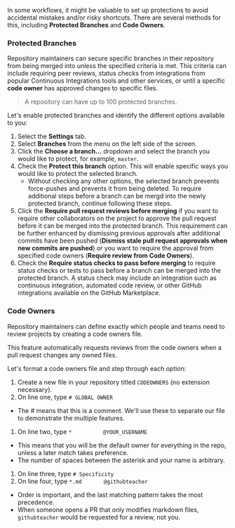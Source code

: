 In some workflows, it might be valuable to set up protections to avoid accidental mistakes and/or risky shortcuts. There are several methods for this, including **Protected Branches** and **Code Owners**.

### Protected Branches
Repository maintainers can secure specific branches in their repository from being merged into unless the specified criteria is met. This criteria can include requiring peer reviews, status checks from integrations from popular Continuous Integrations tools and other services, or until a specific **code owner** has approved changes to specific files. 

   > A repository can have up to 100 protected branches. 

Let's enable protected branches and identify the different options available to you:

1. Select the **Settings** tab.
1. Select **Branches** from the menu on the left side of the screen.
1. Click the **Choose a branch...** dropdown and select the branch you would like to protect, for example, `master`.
1. Check the **Protect this branch** option. This will enable specific ways you would like to protect the selected branch.
    - Without checking any other options, the selected branch prevents force-pushes and prevents it from being deleted. To require additional steps before a branch can be mergd into the newly protected branch, continue following these steps.
1. Click the **Require pull request reviews before merging** if you want to require other collaborators on the project to approve the pull request before it can be merged into the protected branch. This requirement can be further enhanced by dismissing previous approvals after additional commits have been pushed (**Dismiss stale pull request approvals when new commits are pushed**) or you want to require the approval from specified code owners (**Require review from Code Owners**).
1. Check the **Require status checks to pass before merging** to require status checks or tests to pass before a branch can be merged into the protected branch. A status check may include an integration such as continuous integration, automated code review, or other GitHub integrations available on the GitHub Marketplace.


### Code Owners
Repository maintainers can define exactly which people and teams need to review projects by creating a code owners file.

This feature automatically requests reviews from the code owners when a pull request changes any owned files.

Let's format a code owners file and step through each option:

1. Create a new file in your repository titled `CODEOWNERS` (no extension necessary).
1. On line one, type `# GLOBAL OWNER`
  - The # means that this is a comment. We'll use these to separate our file to demonstrate the multiple features.
1. On line two, type `*          @YOUR_USERNAME`
  - This means that you will be the default owner for everything in the repo, unless a later match takes preference.
  - The number of spaces between the asterisk and your name is arbitrary.
1. On line three, type `# Specificity`
1. On line four, type `*.md       @githubteacher`
  - Order is important, and the last matching pattern takes the most precedence.
  - When someone opens a PR that only modifies markdown files, `githubteacher` would be requested for a review, not you.
